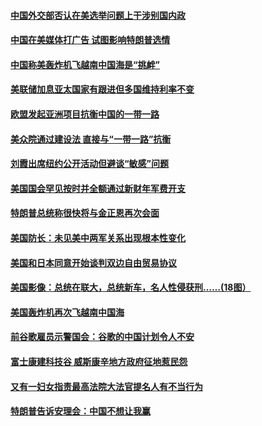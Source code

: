 #### [中国外交部否认在美选举问题上干涉别国内政](../pages/zg_yre_rvq/4589536.md) 

#### [中国在美媒体打广告 试图影响特朗普选情](../pages/zg_yre_rvq/4589509.md) 

#### [中国称美轰炸机飞越南中国海是“挑衅”](../pages/zg_yre_rvq/4589474.md) 

#### [美联储加息亚太国家有跟进但多国维持利率不变](../pages/zg_yre_rvq/4589461.md) 

#### [欧盟发起亚洲项目抗衡中国的一带一路](../pages/zg_yre_rvq/4589433.md) 

#### [美众院通过建设法 直接与“一带一路”抗衡](../pages/zg_yre_rvq/4589388.md) 

#### [刘霞出席纽约公开活动但避谈“敏感”问题](../pages/zg_yre_rvq/4589367.md) 

#### [美国国会罕见按时并全额通过新财年军费开支](../pages/zg_yre_rvq/4589350.md) 

#### [特朗普总统称很快将与金正恩再次会面](../pages/zg_yre_rvq/4589348.md) 

#### [美国防长：未见美中两军关系出现根本性变化](../pages/zg_yre_rvq/4589342.md) 

#### [美国和日本同意开始谈判双边自由贸易协议](../pages/zg_yre_rvq/4589305.md) 

#### [美国影像：总统在联大，总统新车，名人性侵获刑……(18图）](../pages/zg_yre_rvq/4588708.md) 

#### [美国轰炸机再次飞越南中国海](../pages/zg_yre_rvq/4588809.md) 

#### [前谷歌雇员示警国会：谷歌的中国计划令人不安](../pages/zg_yre_rvq/4588758.md) 

#### [富士康建科技谷 威斯康辛地方政府征地惹民怨](../pages/zg_yre_rvq/4587548.md) 

#### [又有一妇女指责最高法院大法官提名人有不当行为](../pages/zg_yre_rvq/4588649.md) 

#### [特朗普告诉安理会：中国不想让我赢](../pages/zg_yre_rvq/4588616.md) 

